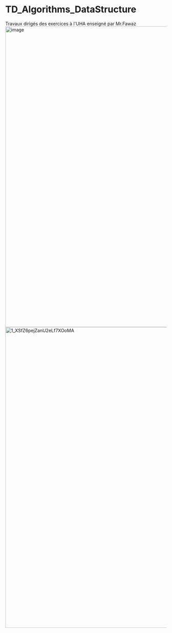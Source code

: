 # TD_Algorithms_DataStructure
Travaux dirigés des exercices à l'UHA enseigné par Mr.Fawaz 
<img width="1400" height="938" alt="image" src="https://github.com/user-attachments/assets/a1c6f577-a796-40e3-af96-7a42280c4046" />
<img width="1400" height="938" alt="1_XSfZ6pejZanU2eLf7XOoMA" src="https://github.com/user-attachments/assets/6bc0235d-88a0-4502-afa6-589a5cfcef9a" />

